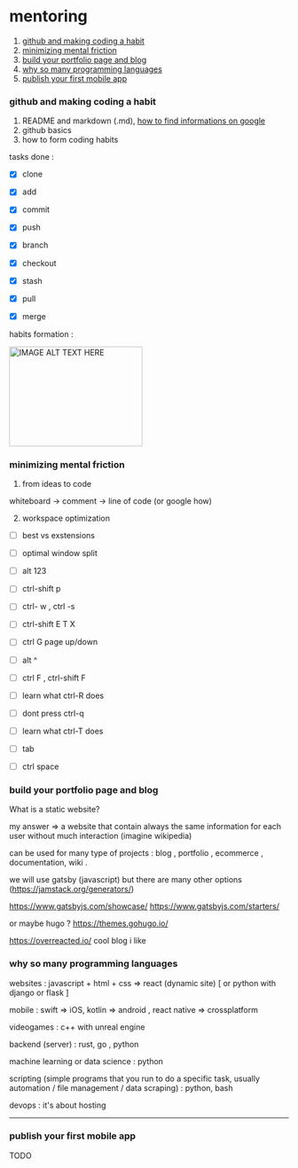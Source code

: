 # mentoring


1. [github and making coding a habit](#github-and-making-coding-a-habit)
2. [minimizing mental friction](#minimizing-mental-friction)
3. [build your portfolio page and blog](#build-your-portfolio-page-and-blog)
4. [why so many programming languages](#why-so-many-programming-languages)
5. [publish your first mobile app](#publish-your-first-mobile-app)

### github and making coding a habit

1. README and markdown (.md), [how to find informations on google](https://www.google.com/search?channel=fs&client=ubuntu&q=markdown+cheatsheet)
1. github basics
2. how to form coding habits

tasks done :

- [x] clone 
- [x] add
- [x] commit 
- [x] push 
- [x] branch 
- [x] checkout 
- [x] stash
- [x] pull
- [x] merge 


habits formation :


<a href="http://www.youtube.com/watch?feature=player_embedded&v=Wcs2PFz5q6g
" target="_blank"><img src="http://img.youtube.com/vi/Wcs2PFz5q6g/0.jpg" 
alt="IMAGE ALT TEXT HERE" width="240" height="180"/></a>


### minimizing mental friction



1) from ideas to code

whiteboard -> comment -> line of code (or google how) 



2) workspace optimization

- [ ] best vs exstensions
- [ ] optimal window split
- [ ] alt 123 
- [ ] ctrl-shift p
- [ ] ctrl- w , ctrl -s
- [ ] ctrl-shift E T X 
- [ ] ctrl G  page up/down
- [ ] alt ^ 
- [ ] ctrl F , ctrl-shift F
- [ ] learn what ctrl-R does
- [ ] dont press ctrl-q  
- [ ] learn what ctrl-T does
- [ ] tab
- [ ] ctrl space


### build your portfolio page and blog


What is a static website? 

my answer => a website that contain always the same information for each user without much interaction (imagine wikipedia)

can be used for many type of projects : blog , portfolio , ecommerce , documentation, wiki .

we will use gatsby (javascript) but there are many other options (https://jamstack.org/generators/)

https://www.gatsbyjs.com/showcase/
https://www.gatsbyjs.com/starters/

or maybe hugo ? https://themes.gohugo.io/ 

https://overreacted.io/ cool blog i like 


### why so many programming languages

websites : javascript + html + css => react (dynamic site)             [ or python with django or flask ]

mobile : swift => iOS, kotlin => android , react native => crossplatform

videogames : c++ with unreal engine

backend (server) : rust, go , python

machine learning or data science : python

scripting (simple programs that you run to do a specific task, usually automation / file management / data scraping) : python, bash

devops : it's about hosting 

----------------------------------------------------------------------------------------------


### publish your first mobile app

TODO